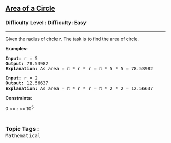 <h2><a href="https://www.geeksforgeeks.org/problems/area-of-a-circle/0">Area of a Circle</a></h2><h3>Difficulty Level : Difficulty: Easy</h3><hr><div class="problems_problem_content__Xm_eO"><p>Given the radius of circle <strong>r</strong>. The task is to find the area of circle.</p>
<p><strong>Examples:</strong></p>
<pre><strong>Input:</strong> r = 5<br><strong>Output:</strong> 78.53982<br><strong>Explanation:</strong> As area = π * r * r = π * 5 * 5 = 78.53982</pre>
<pre><strong>Input:</strong> r = 2<br><strong>Output:</strong> 12.56637<br><strong>Explanation:</strong> As area = π * r * r = π * 2 * 2 = 12.56637</pre>
<p><strong>Constraints:</strong></p>
<p>0 &lt;= r &lt;= 10<sup>5</sup></p></div><br><p><span style=font-size:18px><strong>Topic Tags : </strong><br><code>Mathematical</code>&nbsp;
